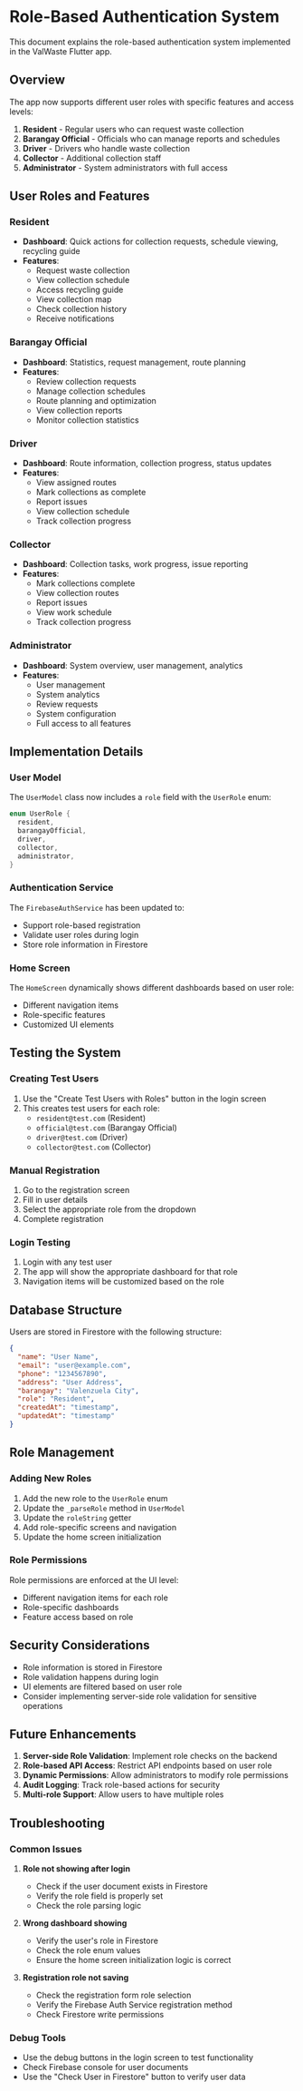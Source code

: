 # Role-Based Authentication System

This document explains the role-based authentication system implemented in the ValWaste Flutter app.

## Overview

The app now supports different user roles with specific features and access levels:

1. **Resident** - Regular users who can request waste collection
2. **Barangay Official** - Officials who can manage reports and schedules
3. **Driver** - Drivers who handle waste collection
4. **Collector** - Additional collection staff
5. **Administrator** - System administrators with full access

## User Roles and Features

### Resident
- **Dashboard**: Quick actions for collection requests, schedule viewing, recycling guide
- **Features**: 
  - Request waste collection
  - View collection schedule
  - Access recycling guide
  - View collection map
  - Check collection history
  - Receive notifications

### Barangay Official
- **Dashboard**: Statistics, request management, route planning
- **Features**:
  - Review collection requests
  - Manage collection schedules
  - Route planning and optimization
  - View collection reports
  - Monitor collection statistics

### Driver
- **Dashboard**: Route information, collection progress, status updates
- **Features**:
  - View assigned routes
  - Mark collections as complete
  - Report issues
  - View collection schedule
  - Track collection progress

### Collector
- **Dashboard**: Collection tasks, work progress, issue reporting
- **Features**:
  - Mark collections complete
  - View collection routes
  - Report issues
  - View work schedule
  - Track collection progress

### Administrator
- **Dashboard**: System overview, user management, analytics
- **Features**:
  - User management
  - System analytics
  - Review requests
  - System configuration
  - Full access to all features

## Implementation Details

### User Model
The `UserModel` class now includes a `role` field with the `UserRole` enum:

```dart
enum UserRole {
  resident,
  barangayOfficial,
  driver,
  collector,
  administrator,
}
```

### Authentication Service
The `FirebaseAuthService` has been updated to:
- Support role-based registration
- Validate user roles during login
- Store role information in Firestore

### Home Screen
The `HomeScreen` dynamically shows different dashboards based on user role:
- Different navigation items
- Role-specific features
- Customized UI elements

## Testing the System

### Creating Test Users
1. Use the "Create Test Users with Roles" button in the login screen
2. This creates test users for each role:
   - `resident@test.com` (Resident)
   - `official@test.com` (Barangay Official)
   - `driver@test.com` (Driver)
   - `collector@test.com` (Collector)

### Manual Registration
1. Go to the registration screen
2. Fill in user details
3. Select the appropriate role from the dropdown
4. Complete registration

### Login Testing
1. Login with any test user
2. The app will show the appropriate dashboard for that role
3. Navigation items will be customized based on the role

## Database Structure

Users are stored in Firestore with the following structure:

```json
{
  "name": "User Name",
  "email": "user@example.com",
  "phone": "1234567890",
  "address": "User Address",
  "barangay": "Valenzuela City",
  "role": "Resident",
  "createdAt": "timestamp",
  "updatedAt": "timestamp"
}
```

## Role Management

### Adding New Roles
1. Add the new role to the `UserRole` enum
2. Update the `_parseRole` method in `UserModel`
3. Update the `roleString` getter
4. Add role-specific screens and navigation
5. Update the home screen initialization

### Role Permissions
Role permissions are enforced at the UI level:
- Different navigation items for each role
- Role-specific dashboards
- Feature access based on role

## Security Considerations

- Role information is stored in Firestore
- Role validation happens during login
- UI elements are filtered based on user role
- Consider implementing server-side role validation for sensitive operations

## Future Enhancements

1. **Server-side Role Validation**: Implement role checks on the backend
2. **Role-based API Access**: Restrict API endpoints based on user role
3. **Dynamic Permissions**: Allow administrators to modify role permissions
4. **Audit Logging**: Track role-based actions for security
5. **Multi-role Support**: Allow users to have multiple roles

## Troubleshooting

### Common Issues

1. **Role not showing after login**
   - Check if the user document exists in Firestore
   - Verify the role field is properly set
   - Check the role parsing logic

2. **Wrong dashboard showing**
   - Verify the user's role in Firestore
   - Check the role enum values
   - Ensure the home screen initialization logic is correct

3. **Registration role not saving**
   - Check the registration form role selection
   - Verify the Firebase Auth Service registration method
   - Check Firestore write permissions

### Debug Tools

- Use the debug buttons in the login screen to test functionality
- Check Firebase console for user documents
- Use the "Check User in Firestore" button to verify user data





